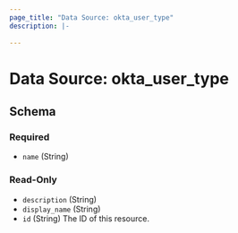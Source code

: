 ```yaml
---
page_title: "Data Source: okta_user_type"
description: |-
  
---
```


# Data Source: okta_user_type





<!-- schema generated by tfplugindocs -->
## Schema

### Required

- `name` (String)

### Read-Only

- `description` (String)
- `display_name` (String)
- `id` (String) The ID of this resource.


